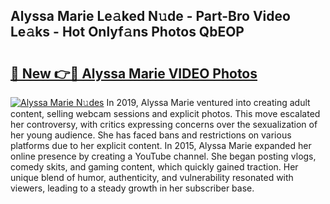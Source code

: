## Alyssa Marie Le𝚊ked N𝚞de - Part-Bro Video Le𝚊ks - Hot Onlyf𝚊ns Photos QbEOP

# <h2><a href="http://ac18251.deff.icu/?id=Alyssa+Marie">🔗 New 👉🔴 Alyssa Marie VIDEO Photos</a></h2>

[![Alyssa Marie N𝚞des](https://i.imgur.com/rIISA9y.gif)](http://ac18251.deff.icu/?id=Alyssa+Marie)
In 2019, Alyssa Marie ventured into creating adult content, selling webcam sessions and explicit photos. This move escalated her controversy, with critics expressing concerns over the sexualization of her young audience. She has faced bans and restrictions on various platforms due to her explicit content. In 2015, Alyssa Marie expanded her online presence by creating a YouTube channel. She began posting vlogs, comedy skits, and gaming content, which quickly gained traction. Her unique blend of humor, authenticity, and vulnerability resonated with viewers, leading to a steady growth in her subscriber base.
